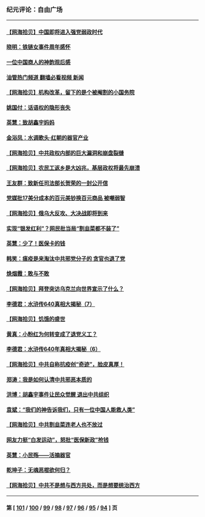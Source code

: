 ### 纪元评论：自由广场
---
#### [【网海拾贝】中国即将进入强党弱政时代](../../pages/nsc993/n13940669.md?03030330) 
#### [晓明：铁链女事件周年感怀](../../pages/nsc993/n13940319.md?03030330) 
#### [一位中国商人的神韵观后感](../../pages/nsc993/n13939585.md?03030330) 
#### [油管热门频道 翻墙必看视频 新闻](ok?03030330)
#### [【网海拾贝】机构改革，留下的是个被阉割的小国务院](../../pages/nsc993/n13939947.md?03030330) 
#### [姚国付：话语权的隐形丧失](../../pages/nsc993/n13939077.md?03030330) 
#### [英慧：致胡鑫宇妈妈](../../pages/nsc993/n13939332.md?03030330) 
#### [金浴凤：水调歌头·红朝的器官产业](../../pages/nsc993/n13939150.md?03030330) 
#### [【网海拾贝】中共政权内部的巨大漏洞和崩盘裂缝](../../pages/nsc993/n13939066.md?03030330) 
#### [【网海拾贝】农民工返乡是大凶兆，基层政权将最先崩溃](../../pages/nsc993/n13938719.md?03030330) 
#### [王友群：致新任司法部长贺荣的一封公开信](../../pages/nsc993/n13938195.md?03030330) 
#### [党媒批17美分成本的百元美钞换百元商品 被嘲弱智](../../pages/nsc993/n13937780.md?03030330) 
#### [【网海拾贝】俄乌大反攻、大决战即将到来](../../pages/nsc993/n13937169.md?03030330) 
#### [实现“银发红利”？网民批当局“割韭菜都不装了”](../../pages/nsc993/n13935937.md?03030330) 
#### [英慧：少了！医保卡的钱](../../pages/nsc993/n13935476.md?03030330) 
#### [韩笑：瘟疫是来淘汰中共邪党分子的 贪官也退了党](../../pages/nsc993/n13935459.md?03030330) 
#### [焕烟霞：敢与不敢](../../pages/nsc993/n13935368.md?03030330) 
#### [【网海拾贝】拜登突访乌克兰向世界宣示了什么？](../../pages/nsc993/n13935345.md?03030330) 
#### [李德君：水浒传640真相大揭秘（7）](../../pages/nsc993/n13935185.md?03030330) 
#### [【网海拾贝】饥饿的盛世](../../pages/nsc993/n13934650.md?03030330) 
#### [黄真：小粉红为何转变成了退党义工？](../../pages/nsc993/n13933749.md?03030330) 
#### [李德君：水浒传640年真相大揭秘（6）](../../pages/nsc993/n13933774.md?03030330) 
#### [【网海拾贝】中共自称抗疫创“奇迹”，脸皮真厚！](../../pages/nsc993/n13933756.md?03030330) 
#### [郑涛：我是如何认清中共邪恶本质的](../../pages/nsc993/n13933632.md?03030330) 
#### [洪博：胡鑫宇事件让民众觉醒 退出中共组织](../../pages/nsc993/n13933571.md?03030330) 
#### [袁斌：“我们的神告诉我们，只有一位中国人能救人类”](../../pages/nsc993/n13933240.md?03030330) 
#### [【网海拾贝】中共割韭菜连老人也不放过](../../pages/nsc993/n13933148.md?03030330) 
#### [网友力挺“白发运动”，怒批“医保新政”抢钱](../../pages/nsc993/n13932475.md?03030330) 
#### [英慧：小民殇——活摘器官](../../pages/nsc993/n13931859.md?03030330) 
#### [乾坤子：无魂恶棍欲何归？](../../pages/nsc993/n13931878.md?03030330) 
#### [【网海拾贝】中共不是想与西方共处，而是想要统治西方](../../pages/nsc993/n13931736.md?03030330) 

---
#### 第 [ [101](./101.md?03030330) / [100](./100.md?03030330) / [99](./99.md?03030330) / [98](./98.md?03030330) / [97](./97.md?03030330) / [96](./96.md?03030330) / [95](./95.md?03030330) / [94](./94.md?03030330) ] 页
